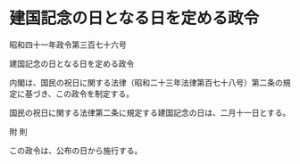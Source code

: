 # 建国記念の日となる日を定める政令

昭和四十一年政令第三百七十六号

建国記念の日となる日を定める政令

内閣は、国民の祝日に関する法律（昭和二十三年法律第百七十八号）第二条の規定に基づき、この政令を制定する。

国民の祝日に関する法律第二条に規定する建国記念の日は、二月十一日とする。

附 則

この政令は、公布の日から施行する。
